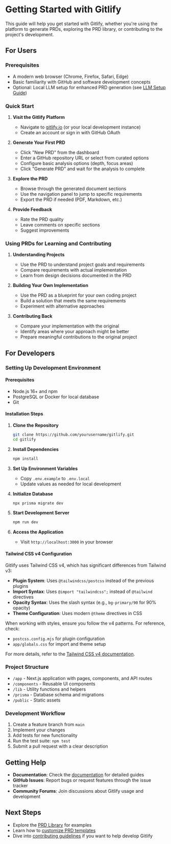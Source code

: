 # Getting Started with Gitlify

This guide will help you get started with Gitlify, whether you're using the platform to generate PRDs, exploring the PRD library, or contributing to the project's development.

## For Users

### Prerequisites

- A modern web browser (Chrome, Firefox, Safari, Edge)
- Basic familiarity with GitHub and software development concepts
- Optional: Local LLM setup for enhanced PRD generation (see [LLM Setup Guide](llm_setup_guide.md))

### Quick Start

1. **Visit the Gitlify Platform**

   - Navigate to [gitlify.io](https://gitlify.io) (or your local development instance)
   - Create an account or sign in with GitHub OAuth

2. **Generate Your First PRD**

   - Click "New PRD" from the dashboard
   - Enter a GitHub repository URL or select from curated options
   - Configure basic analysis options (depth, focus areas)
   - Click "Generate PRD" and wait for the analysis to complete

3. **Explore the PRD**

   - Browse through the generated document sections
   - Use the navigation panel to jump to specific requirements
   - Export the PRD if needed (PDF, Markdown, etc.)

4. **Provide Feedback**
   - Rate the PRD quality
   - Leave comments on specific sections
   - Suggest improvements

### Using PRDs for Learning and Contributing

1. **Understanding Projects**

   - Use the PRD to understand project goals and requirements
   - Compare requirements with actual implementation
   - Learn from design decisions documented in the PRD

2. **Building Your Own Implementation**

   - Use the PRD as a blueprint for your own coding project
   - Build a solution that meets the same requirements
   - Experiment with alternative approaches

3. **Contributing Back**
   - Compare your implementation with the original
   - Identify areas where your approach might be better
   - Prepare meaningful contributions to the original project

## For Developers

### Setting Up Development Environment

#### Prerequisites

- Node.js 16+ and npm
- PostgreSQL or Docker for local database
- Git

#### Installation Steps

1. **Clone the Repository**

   ```bash
   git clone https://github.com/yourusername/gitlify.git
   cd gitlify
   ```

2. **Install Dependencies**

   ```bash
   npm install
   ```

3. **Set Up Environment Variables**

   - Copy `.env.example` to `.env.local`
   - Update values as needed for local development

4. **Initialize Database**

   ```bash
   npx prisma migrate dev
   ```

5. **Start Development Server**

   ```bash
   npm run dev
   ```

6. **Access the Application**
   - Visit `http://localhost:3000` in your browser

#### Tailwind CSS v4 Configuration

Gitlify uses Tailwind CSS v4, which has significant differences from Tailwind v3:

- **Plugin System**: Uses `@tailwindcss/postcss` instead of the previous plugins
- **Import Syntax**: Uses `@import "tailwindcss";` instead of `@tailwind` directives
- **Opacity Syntax**: Uses the slash syntax (e.g., `bg-primary/90` for 90% opacity)
- **Theme Configuration**: Uses modern `@theme` directives in CSS

When working with styles, ensure you follow the v4 patterns. For reference, check:

- `postcss.config.mjs` for plugin configuration
- `app/globals.css` for import and theme setup

For more details, refer to the [Tailwind CSS v4 documentation](https://tailwindcss.com/docs).

### Project Structure

- `/app` - Next.js application with pages, components, and API routes
- `/components` - Reusable UI components
- `/lib` - Utility functions and helpers
- `/prisma` - Database schema and migrations
- `/public` - Static assets

### Development Workflow

1. Create a feature branch from `main`
2. Implement your changes
3. Add tests for new functionality
4. Run the test suite: `npm test`
5. Submit a pull request with a clear description

## Getting Help

- **Documentation**: Check the [documentation](./README.md) for detailed guides
- **GitHub Issues**: Report bugs or request features through the issue tracker
- **Community Forums**: Join discussions about Gitlify usage and development

## Next Steps

- Explore the [PRD Library](https://gitlify.io/prds) for examples
- Learn how to [customize PRD templates](./prd-customization.md)
- Dive into [contributing guidelines](./contributing.md) if you want to help develop Gitlify
